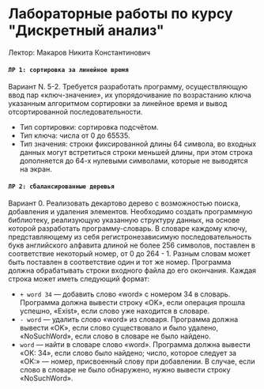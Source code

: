# Лабораторные работы по курсу "Дискретный анализ"

Лектор: Макаров Никита Константинович

#### `ЛР 1: сортировка за линейное время`

Вариант N. 5-2. Требуется разработать программу, осуществляющую ввод пар «ключ-значение», их упорядочивание по возрастанию ключа указанным алгоритмом сортировки за линейное время и вывод отсортированной последовательности.  
- Тип сортировки: сортировка подсчётом.  
- Тип ключа: числа от 0 до 65535.  
- Тип значения: строки фиксированной длины 64 символа, во входных данных могут встретиться строки меньшей длины, при этом строка дополняется до 64-х нулевыми символами, которые не выводятся на экран.

#### `ЛР 2: сбалансированные деревья`

Вариант 0. Реализовать декартово дерево с возможностью поиска, добавления и удаления элементов.
Необходимо создать программную библиотеку, реализующую указанную структуру данных, на основе которой разработать программу-словарь. В словаре каждому ключу, представляющему из себя регистронезависимую последовательность букв английского алфавита длиной не более 256 символов, поставлен в соответствие некоторый номер, от 0 до 264 - 1. Разным словам может быть поставлен в соответствие один и тот же номер.
Программа должна обрабатывать строки входного файла до его окончания. Каждая строка может иметь следующий формат:
- `+ word 34` — добавить слово «word» с номером 34 в словарь. Программа должна вывести строку «OK», если операция прошла успешно, «Exist», если слово уже находится в словаре.
- `- word` — удалить слово «word» из словаря. Программа должна вывести «OK», если слово существовало и было удалено, «NoSuchWord», если слово в словаре не было найдено.
- `word` — найти в словаре слово «word». Программа должна вывести «OK: 34», если слово было найдено; число, которое следует за «OK:» — номер, присвоенный слову при добавлении. В случае, если слово в словаре не было обнаружено, нужно вывести строку «NoSuchWord».
